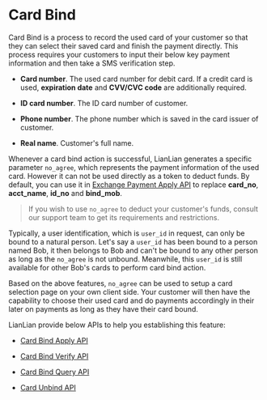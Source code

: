 # Card Bind

Card Bind is a process to record the used card of your customer so that they can select their saved card and finish the payment directly. This process requires your customers to input their below key payment information and then take a SMS verification step.

* **Card number**. The used card number for debit card. If a credit card is used, **expiration date** and **CVV/CVC code** are additionally required.

* **ID card number**. The ID card number of customer.

* **Phone number**. The phone number which is saved in the card issuer of customer.

* **Real name**. Customer's full name.

Whenever a card bind action is successful, LianLian generates a specific parameter ```no_agree```, which represents the payment information of the used card. However it can not be used directly as a token to deduct funds. By default, you can use it in [Exchange Payment Apply API](exchange-payment-apply-api.md) to replace **card_no**, **acct_name**, **id_no** and **bind_mob**.

> If you wish to use ```no_agree``` to deduct your customer's funds, consult our support team to get its requirements and restrictions.

Typically, a user identification, which is ```user_id``` in request, can only be bound to a natural person. Let's say a ```user_id``` has been bound to a person named Bob, it then belongs to Bob and can't be bound to any other person as long as the ```no_agree``` is not unbound. Meanwhile, this ```user_id``` is still available for other Bob's cards to perform card bind action.

Based on the above features, ```no_agree``` can be used to setup a card selection page on your own client side. Your customer will then have the capability to choose their used card and do payments accordingly in their later on payments as long as they have their card bound.

LianLian provide below APIs to help you establishing this feature:

* [Card Bind Apply API](card-bind-apply-api.md)

* [Card Bind Verify API](card-bind-verify-api.md)

* [Card Bind Query API](card-bind-query-api.md)

* [Card Unbind API](card-bind-unbind-api.md)
